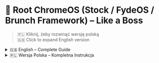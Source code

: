 
# 📱 Root ChromeOS (Stock / FydeOS / Brunch Framework) – Like a Boss

> 🇵🇱 Kliknij, żeby rozwinąć wersję polską  
> 🇬🇧 Click to expand English version

<details>
<summary>🇬🇧 English – Complete Guide</summary>

## 📱 Root ChromeOS – The Fun Way 😎

Ever looked at your Chromebook and thought, “I can totally make you more awesome”?  
Well, now you can — with the magic of **KernelSU** and a little sprinkle of **terminal wizardry**.

> ⚠️ **Disclaimer**  
> Rooting your system may cause spontaneous combustion of boredom. Also: void warranties, break stuff, or delete your memes. You’ve been warned.

---

## 🚀 What You’ll Need

🛠️ **Checklist:**  
- A Chromium OS beast (FydeOS, Brunch, Stock ChromeOS (NOT FLEX!) – not your grandma’s OS)  
- Developer Mode: ON (no excuses)  
- Terminal skills: minimal, but bold  
- GitHub account: because downloading random kernels from strangers is a hobby now

📁 **Tools**  
- Prebuilt kernel (aka `bzImage`, your new best friend)  
- Your bravery

---

## 🧩 Steps to Greatness

### 🔽 1. Download the Prebuilt Kernel

1. Head over to 👉 https://github.com/tiann/KernelSU/actions/workflows/build-kernel-arcvm.yml?query=is%3Asuccess  
2. Click the **latest green checkmark of destiny**  
3. Scroll down and grab:  
   `kernel-ARCVM-x86_64-<version>.zip`  
   > 📌 Login required. GitHub wants to know you're serious.

---

### 📦 2. Extract the Kernel Goodness

- Unzip the file  
- Fish out the `bzImage`  
- Toss it into your `Downloads` folder like a pro

---

### 🧪 3. Install It Like a Hacker

```sh
Ctrl + Alt + T        # open terminal
```

```sh
shell                # become one with the system
```

```sh
sudo bash            # go full root mode
```

```sh
cd /opt/google/vms/android
mount -o remount,rw /
mv vmlinux vmlinux.orig      # optional: in case stuff goes sideways
cp /home/chronos/user/Downloads/bzImage ./vmlinux
sudo reboot
```

---

## 🎉 You Did It!

If your laptop didn't explode and you still see this — congrats, you're rooted.  
Now go forth and mod everything.

---

## 📎 Useful Links

- KernelSU: https://github.com/tiann/KernelSU  
- FydeOS: https://fydeos.io/  
- Brunch: https://github.com/sebanc/brunch  
- Reddit Guide: (aka the nerd scrolls):  
  https://www.reddit.com/r/chromeos/comments/14bwi9r/tutorial_root_your_chromeos_android_subsystem/

---

## 💡 Extra Nerd Tips

```sh
# Undo the magic (just in case)
mv vmlinux.orig vmlinux
sudo reboot
```

- If it breaks, reflash and pretend it was all a dream  
- Pair it with Magisk or ADB for maximum mayhem

</details>

<details>
<summary>🇵🇱 Wersja Polska – Kompletna Instrukcja</summary>

## 📱 Root ChromeOS – Wersja „Na Grubo” 😜

Patrzysz na swojego Chromebooka i myślisz: „Da się lepiej”?  
No to da się — z **KernelSU** i odrobiną magii terminala ✨

> ⚠️ **Uwaga**  
> Rootowanie może spowodować nagły przypływ mocy, unieważnić gwarancję i wysłać twoje dane w zaświaty. Robisz to na własne ryzyko (i satysfakcję).

---

## 🚀 Co będzie potrzebne

🛠️ **Lista gadżetów:**  
- ChromeOS-owy potworek (FydeOS, Brunch, Stock ChromeOS (NIE FLEX!) - nie coś egzotycznego)  
- Tryb dewelopera: oczywiście że włączony  
- Terminal: minimum wiedzy, maksimum odwagi  
- Konto GitHub: bo ściąganie kerneli to już styl życia

📁 **Pliki i magia**  
- Gotowy kernel (`bzImage`, aka Król Systemu)  
- Odwaga + 1 kubek herbaty

---

## 🧩 Krok po kroku do chwały

### 🔽 1. Pobierz kernel (czyli bazę mocy)

1. Klikaj śmiało 👉 https://github.com/tiann/KernelSU/actions/workflows/build-kernel-arcvm.yml?query=is%3Asuccess  
2. Wybierz najnowszy zielony ✅ (ten z aurą sukcesu)  
3. Na dole weź:  
   `kernel-ARCVM-x86_64-<wersja>.zip`  
   > 📌 Musisz być zalogowany – GitHub nie ufa anonimowym rootującym ninja

---

### 📦 2. Wypakuj jądro (to systemowe)

- Rozpakuj ZIPa  
- Weź `bzImage`  
- Wrzuć do folderu `Downloads` – jak rasowy rootmaster

---

### 🧪 3. Czas na czary w terminalu

```sh
Ctrl + Alt + T        # otwierasz wrota systemu
```

```sh
shell                # tryb wtajemniczenia
```

```sh
sudo bash            # pełna moc administratora
```

```sh
cd /opt/google/vms/android
mount -o remount,rw /
mv vmlinux vmlinux.orig      # (opcjonalna kopia bezpieczeństwa)
cp /home/chronos/user/Downloads/bzImage ./vmlinux
sudo reboot
```

---

## 🎉 Sukces!

Jeśli ekran nie eksplodował — gratulacje, jesteś zrootowany.  
Możesz teraz modować, hakować i rządzić.

---

## 📎 Linki dla wtajemniczonych

- KernelSU: https://github.com/tiann/KernelSU  
- FydeOS: https://fydeos.io/  
- Brunch: https://github.com/sebanc/brunch  
- Redditowa Bibla Rootowania:  
  https://www.reddit.com/r/chromeos/comments/14bwi9r/tutorial_root_your_chromeos_android_subsystem/

---

## 💡 ProTipy

```sh
# Cofnij czary
mv vmlinux.orig vmlinux
sudo reboot
```

- Jak coś się wykrzaczy — flashuj i udawaj, że tak miało być  
- Magisk, ADB i inne bajery – dodaj do zestawu dla pełnej władzy

</details>
